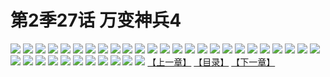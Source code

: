 # 第2季27话 万变神兵4
![](https://s2.baozimh.com/scomic/sanyanxiaotianlu-samanhua/0/467-qa76/1.jpg)
![](https://s2.baozimh.com/scomic/sanyanxiaotianlu-samanhua/0/467-qa76/2.jpg)
![](https://s2.baozimh.com/scomic/sanyanxiaotianlu-samanhua/0/467-qa76/3.jpg)
![](https://s2.baozimh.com/scomic/sanyanxiaotianlu-samanhua/0/467-qa76/4.jpg)
![](https://s2.baozimh.com/scomic/sanyanxiaotianlu-samanhua/0/467-qa76/5.jpg)
![](https://s2.baozimh.com/scomic/sanyanxiaotianlu-samanhua/0/467-qa76/6.jpg)
![](https://s2.baozimh.com/scomic/sanyanxiaotianlu-samanhua/0/467-qa76/7.jpg)
![](https://s2.baozimh.com/scomic/sanyanxiaotianlu-samanhua/0/467-qa76/8.jpg)
![](https://s2.baozimh.com/scomic/sanyanxiaotianlu-samanhua/0/467-qa76/9.jpg)
![](https://s2.baozimh.com/scomic/sanyanxiaotianlu-samanhua/0/467-qa76/10.jpg)
![](https://s2.baozimh.com/scomic/sanyanxiaotianlu-samanhua/0/467-qa76/11.jpg)
![](https://s2.baozimh.com/scomic/sanyanxiaotianlu-samanhua/0/467-qa76/12.jpg)
![](https://s2.baozimh.com/scomic/sanyanxiaotianlu-samanhua/0/467-qa76/13.jpg)
![](https://s2.baozimh.com/scomic/sanyanxiaotianlu-samanhua/0/467-qa76/14.jpg)
![](https://s2.baozimh.com/scomic/sanyanxiaotianlu-samanhua/0/467-qa76/15.jpg)
![](https://s2.baozimh.com/scomic/sanyanxiaotianlu-samanhua/0/467-qa76/16.jpg)
![](https://s2.baozimh.com/scomic/sanyanxiaotianlu-samanhua/0/467-qa76/17.jpg)
![](https://s2.baozimh.com/scomic/sanyanxiaotianlu-samanhua/0/467-qa76/18.jpg)
![](https://s2.baozimh.com/scomic/sanyanxiaotianlu-samanhua/0/467-qa76/19.jpg)
![](https://s2.baozimh.com/scomic/sanyanxiaotianlu-samanhua/0/467-qa76/20.jpg)
![](https://s2.baozimh.com/scomic/sanyanxiaotianlu-samanhua/0/467-qa76/21.jpg)
![](https://s2.baozimh.com/scomic/sanyanxiaotianlu-samanhua/0/467-qa76/22.jpg)
![](https://s2.baozimh.com/scomic/sanyanxiaotianlu-samanhua/0/467-qa76/23.jpg)
![](https://s2.baozimh.com/scomic/sanyanxiaotianlu-samanhua/0/467-qa76/24.jpg)
![](https://s2.baozimh.com/scomic/sanyanxiaotianlu-samanhua/0/467-qa76/25.jpg)
![](https://s2.baozimh.com/scomic/sanyanxiaotianlu-samanhua/0/467-qa76/26.jpg)
![](https://s2.baozimh.com/scomic/sanyanxiaotianlu-samanhua/0/467-qa76/27.jpg)
![](https://s2.baozimh.com/scomic/sanyanxiaotianlu-samanhua/0/467-qa76/28.jpg)
![](https://s2.baozimh.com/scomic/sanyanxiaotianlu-samanhua/0/467-qa76/29.jpg)
![](https://s2.baozimh.com/scomic/sanyanxiaotianlu-samanhua/0/467-qa76/30.jpg)
![](https://s2.baozimh.com/scomic/sanyanxiaotianlu-samanhua/0/467-qa76/31.jpg)
![](https://s2.baozimh.com/scomic/sanyanxiaotianlu-samanhua/0/467-qa76/32.jpg)
![](https://s2.baozimh.com/scomic/sanyanxiaotianlu-samanhua/0/467-qa76/33.jpg)
![](https://s2.baozimh.com/scomic/sanyanxiaotianlu-samanhua/0/467-qa76/34.jpg)
![](https://s2.baozimh.com/scomic/sanyanxiaotianlu-samanhua/0/467-qa76/35.jpg)
![](https://s2.baozimh.com/scomic/sanyanxiaotianlu-samanhua/0/467-qa76/36.jpg)
[【上一章】](./467.md)
[【目录】](./README.md)
[【下一章】](./469.md)
